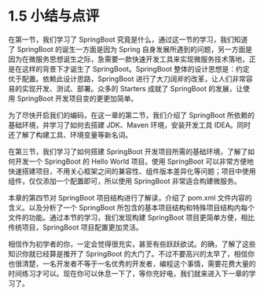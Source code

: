 # 1.5 小结与点评

在第一节，我们学习了 SpringBoot 究竟是什么，通过这一节的学习，我们知道 了 SpringBoot 的诞生一方⾯是因为 Spring ⾃身发展所遇到的问题，另一⽅面是因为在微服务思想诞⽣之际，急需要⼀款快速开发⼯具来实现微服务技术落地，正是在这样的背景下才诞生了 SpringBoot。SpringBoot 整体的设计思想是：约定优于配置。依赖此设计思路，SpringBoot 进⾏了⼤⼑阔斧的改革，让人们⾮常容易的实现开发、测试、部署。众多的 Starters 成就了 SpringBoot 的发展，让使用 SpringBoot 开发项目变的更更加简单。

为了尽快开启我们的编码，在这一章的第二节，我们介绍了 SpringBoot 所依赖的基础环境，并学习了如何去搭建 JDK、Maven 环境，安装开发工具 IDEA。同时还了解了构建工具、环境变量等新名词。

在第三节，我们学习了如何搭建 SpringBoot 开发项目所需的基础环境，了解了如何开发一个 SpringBoot 的 Hello World 项目。使用 SpringBoot 可以非常⽅便地快速搭建项⽬，不用关⼼框架之间的兼容性、组件版本差异化等问题；项目中使⽤组件，仅仅添加⼀个配置即可，所以使用 SpringBoot ⾮常适合构建微服务。

本章的第四节对 SpringBoot 项⽬结构进⾏了解读，介绍了 pom.xml ⽂件内容的含义。以及分析了一个 SpringBoot 所包含的基本项目结构和特殊项目结构内每个文件的功能。通过本节的学习，我们发现构建 SpringBoot 项⽬更简单⽅便，相⽐传统项⽬，SpringBoot 项目配置更加灵活。

相信作为初学者的你，一定会觉得很充实，甚至有些跃跃欲试。的确，了解了这些知识你就已经算是推开了 SpringBoot 的大门了。不过不要高兴的太早了，相信你也很清楚，一名开发者不等于一名优秀的开发者，编程这个事情，需要花费大量的时间练习才可以。现在你可以休息一下了，等你充好电，我们就来进入下一章的学习了。
